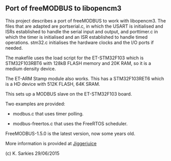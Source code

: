 Port of freeMODBUS to libopencm3
--------------------------------

This project describes a port of freeMODBUS to work with libopencm3. The files
that are adapted are portserial.c, in which the USART is initialised and ISRs
established to handle the serial input and output, and porttimer.c in which the
timer is initialised and an ISR established to handle timed operations. stm32.c
initialises the hardware clocks and the I/O ports if needed.

The makefile uses the load script for the ET-STM32F103 which is STM32F103RBT6
with 128kB FLASH memory and 20K RAM, so it is a medium density device.

The ET-ARM Stamp module also works. This has a STM32F103RET6 which is a
HD device with 512K FLASH, 64K SRAM.

This sets up a MODBUS slave on the ET-STM32F103 board.

Two examples are provided:

* modbus.c that uses timer polling.

* modbus-freertos.c that uses the FreeRTOS scheduler.

FreeMODBUS-1.5.0 is the latest version, now some years old.

More information is provided at [Jiggerjuice](http://www.jiggerjuice.info/electronics/projects/arm/modbus-stm32f103-port.html)

(c) K. Sarkies 29/06/2015

